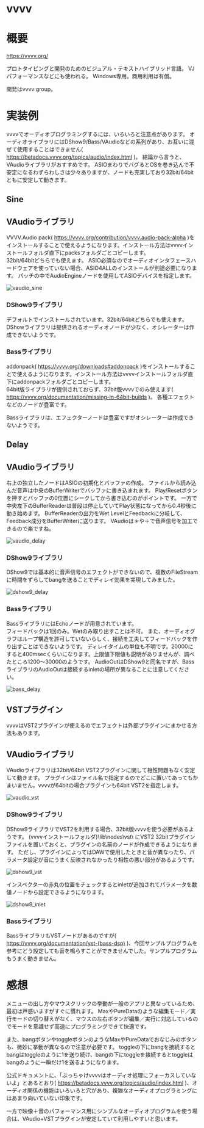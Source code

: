 vvvv
===

# 概要

https://vvvv.org/

プロトタイピングと開発のためのビジュアル・テキストハイブリッド言語。
VJパフォーマンスなどにも使われる。
Windows専用。商用利用は有償。

開発はvvvv group。


# 実装例

vvvvでオーディオプログラミングするには、いろいろと注意点があります。
オーディオライブラリにはDShow9/Bass/VAudioなどの系列があり、お互いに混ぜて使用することはできません( https://betadocs.vvvv.org/topics/audio/index.html )。
結論から言うと、VAudioライブラリがおすすめです。
ASIOまわりでバグるとOSを巻き込んで不安定になるわずらわしさは少々ありますが、ノードも充実しており32bit/64bitともに安定して動きます。


## Sine

## VAudioライブラリ

VVVV.Audio pack( https://vvvv.org/contribution/vvvv.audio-pack-alpha )をインストールすることで使えるようになります。インストール方法はvvvvインストールフォルダ直下にpacksフォルダごとコピーします。  
32bit/64bitどちらでも使えます。
ASIO必須なのでオーディオインタフェースハードウェアを使っていない場合、ASIO4ALLのインストールが別途必要になります。
パッチの中でAudioEngineノードを使用してASIOデバイスを指定します。

![vaudio_sine](vaudio_sine.png)

### DShow9ライブラリ

デフォルトでインストールされています。32bit/64bitどちらでも使えます。
DShowライブラリは提供されるオーディオノードが少なく、オシレーターは作成できないようです。

### Bassライブラリ

addonpack( https://vvvv.org/downloads#addonpack )をインストールすることで使えるようになります。インストール方法はvvvvインストールフォルダ直下にaddonpackフォルダごとコピーします。  
64bit版ライブラリが提供されておらず、32bit版vvvvでのみ使えます( https://vvvv.org/documentation/missing-in-64bit-builds )。
各種エフェクトなどのノードが豊富です。

Bassライブラリは、エフェクターノードは豊富ですがオシレーターは作成できないようです。

## Delay

## VAudioライブラリ

右上の独立したノードはASIOの初期化とバッファの作成。
ファイルから読み込んだ音声は中央のBufferWriterでバッファに書き込まれます。
Play/Resetボタンを押すとバッファの0位置にシークしてから書き込むのがポイントです。
一方で中央左下のBufferReaderは普段は停止していてPlay状態になってから0.4秒後に動き始めます。
BufferReaderの出力をWet LevelとFeedbackに分岐して、Feedback成分をBufferWriterに送ります。
VAudioは＊や＋で音声信号を加工できるので楽ですね。

![vaudio_delay](vaudio_delay.png)


### DShow9ライブラリ

DShow9では基本的に音声信号のエフェクトができないので、複数のFileStreamに時間をずらしてbangを送ることでディレイ効果を実現してみました。

![dshow9_delay](dshow9_delay.png)


### Bassライブラリ

BassライブラリにはEchoノードが用意されています。  
フィードバックは1回のみ。Wetのみ取り出すことは不可。
また、オーディオグラフはループ構造を許可していないらしく、接続を工夫してフィードバックを作り出すことはできないようです。
ディレイタイムの単位も不明です。20000にすると400msecくらいになります。上限値下限値も説明がありませんが、調べたところ1200～30000のようです。
AudioOutはDShow9と同名ですが、BassライブラリのAudioOutは接続するinletの場所が異なることに注意してください。

![bass_delay](bass_delay.png)


## VSTプラグイン

vvvvはVST2プラグインが使えるのでエフェクトは外部プラグインにまかせる方法もあります。  

## VAudioライブラリ

VAudioライブラリは32bit/64bit VST2プラグインに関して相性問題もなく安定して動きます。
プラグインはファイル名で指定するのでどこに置いてあってもかまいません。vvvvが64bitの場合プラグインも64bit VST2を指定します。

![vaudio_vst](vaudio_vst.png)


### DShow9ライブラリ

DShow9ライブラリでVST2を利用する場合、32bit版vvvvを使う必要があるようです。
(vvvvインストールフォルダ)\lib\nodes\vst\ にVST2 32bitプラグインファイルを置いておくと、プラグインの名前のノードが作成できるようになります。
ただし、プラグインによってはDAWで使用したときと音が異なったり、パラメータ設定が音にうまく反映されなかったり相性の悪い部分があるようです。

![dshow9_vst](dshow9_vst.png)

インスペクターの赤丸の位置をチェックするとinletが追加されてパラメータを数値ノードから設定できるようになります。

![dshow9_inlet](dshow9_inlet.png)

### Bassライブラリ

BassライブラリもVSTノードがあるのですが( https://vvvv.org/documentation/vst-(bass-dsp) )、今回サンプルプログラムを参考にどう設定しても音を鳴らすことができませんでした。サンプルプログラムもうまく動きません。


# 感想

メニューの出し方やマウスクリックの挙動が一般のアプリと異なっているため、最初は戸惑いますがすぐに慣れます。
MaxやPureDataのような編集モード／実行モードの切り替えがなく、マウスの左右ボタンが編集／実行に対応しているのでモードを意識せず高速にプログラミングできて快適です。

また、bangボタンやtoggleボタンのようなMaxやPureDataでおなじみのボタンも、微妙に挙動が異なるので注意が必要です。
toggleの下にbangを接続するとbangはtoggleのように1を送り続け、bangの下にtoggleを接続するとtoggleはbangのように一瞬だけ1を送るようになります。

公式ドキュメントに、「ぶっちゃけvvvvはオーディオ処理にフォーカスしていないよ」とあるとおり( https://betadocs.vvvv.org/topics/audio/index.html )、オーディオ関係の機能はいろいろと穴があり、複雑なオーディオプログラミングにはあまり向いていない印象です。

一方で映像＋音のパフォーマンス用にシンプルなオーディオプログラムを使う場合は、VAudio+VSTプラグインが安定していて利用しやすいと思います。

